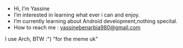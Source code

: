 - Hi, I’m Yassine
- I’m interested in learning what ever i can and enjoy.
- I’m currently learning about Android development,nothing specital.  
- How to reach me : yassinebenarbia980@gmail.com

I use Arch, BTW :") "for the meme uk"
<!---
yassinebenarbia/yassinebenarbia is a ✨ special ✨ repository because its `README.md` (this file) appears on your GitHub profile.
You can click the Preview link to take a look at your changes.
--->
